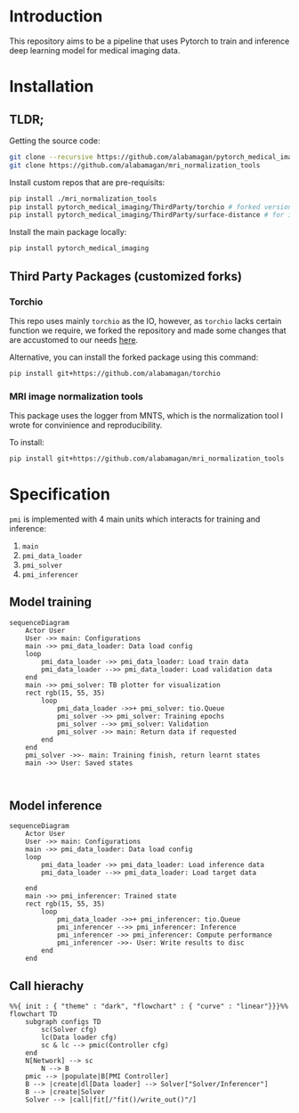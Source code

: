 # Introduction

This repository aims to be a pipeline that uses Pytorch to train and inference deep learning model for medical imaging data.

# Installation

## TLDR;

Getting the source code:

```bash
git clone --recursive https://github.com/alabamagan/pytorch_medical_imaging
git clone https://github.com/alabamagan/mri_normalization_tools
```

Install custom repos that are pre-requisits:

```bash
pip install ./mri_normalization_tools
pip install pytorch_medical_imaging/ThirdParty/torchio # forked version refined for this package
pip install pytorch_medical_imaging/ThirdParty/surface-distance # for in-built system to evalute performance
```

Install the main package locally:

```bash
pip install pytorch_medical_imaging
```

## Third Party Packages (customized forks)

### Torchio

This repo uses mainly `torchio` as the IO, however, as `torchio` lacks certain function we require, we forked the repository and made some changes that are accustomed to our needs [here](https://github.com/alabamagan/torchio).

Alternative, you can install the forked package using this command:

```bash
pip install git+https://github.com/alabamagan/torchio
```

### MRI image normalization tools

This package uses the logger from MNTS, which is the normalization tool I wrote for convinience and reproducibility.

To install:

```bash
pip install git+https://github.com/alabamagan/mri_normalization_tools
```

# Specification

`pmi` is implemented with 4 main units which interacts for training and inference:

1. `main`
2. `pmi_data_loader`
3. `pmi_solver`
4. `pmi_inferencer`

## Model training

```mermaid
sequenceDiagram 
	Actor User
	User ->> main: Configurations
	main ->> pmi_data_loader: Data load config
    loop
        pmi_data_loader ->> pmi_data_loader: Load train data
        pmi_data_loader -->> pmi_data_loader: Load validation data
    end
    main ->> pmi_solver: TB plotter for visualization
    rect rgb(15, 55, 35) 
        loop
            pmi_data_loader ->>+ pmi_solver: tio.Queue
            pmi_solver ->> pmi_solver: Training epochs
            pmi_solver -->> pmi_solver: Validation
	        pmi_solver ->> main: Return data if requested
        end
	end
    pmi_solver ->>- main: Training finish, return learnt states
    main ->> User: Saved states



```

## Model inference

```mermaid
sequenceDiagram 
	Actor User
	User ->> main: Configurations
	main ->> pmi_data_loader: Data load config
    loop
        pmi_data_loader ->> pmi_data_loader: Load inference data
        pmi_data_loader -->> pmi_data_loader: Load target data

    end
  	main ->> pmi_inferencer: Trained state
    rect rgb(15, 55, 35) 
        loop
       		pmi_data_loader ->>+ pmi_inferencer: tio.Queue
            pmi_inferencer -->> pmi_inferencer: Inference
            pmi_inferencer ->> pmi_inferencer: Compute performance
            pmi_inferencer ->>- User: Write results to disc
        end
	end

```

## Call hierachy

```mermaid
%%{ init : { "theme" : "dark", "flowchart" : { "curve" : "linear"}}}%%
flowchart TD
	subgraph configs TD
		sc(Solver cfg)
		lc(Data loader cfg)
		sc & lc --> pmic(Controller cfg)
	end
	N[Network] --> sc
        N --> B
	pmic --> |populate|B[PMI Controller]
	B --> |create|dl[Data loader] --> Solver["Solver/Inferencer"]
	B --> |create|Solver
	Solver --> |call|fit[/"fit()/write_out()"/]

```
